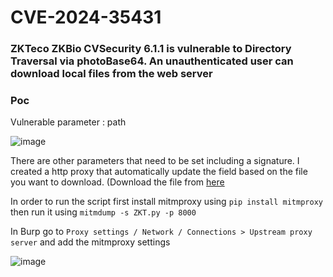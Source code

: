 # CVE-2024-35431
###  ZKTeco ZKBio CVSecurity 6.1.1 is vulnerable to Directory Traversal via photoBase64. An unauthenticated user can download local files from the web server
### Poc 

Vulnerable parameter : path

![image](https://github.com/mrojz/ZKT-Bio-CVSecurity/assets/48892158/1964c8b9-61aa-4c64-85c1-344cd59a304e)

There are other parameters that need to be set including a signature. I created a http proxy that automatically update the field based on the file you want to download. (Download the file from [here](https://github.com/mrojz/ZKT-Bio-CVSecurity/blob/main/ZKT.py)

In order to run the script first install mitmproxy using ```pip install mitmproxy``` then run it using ```mitmdump -s ZKT.py -p 8000```

In Burp go to ```Proxy settings / Network / Connections > Upstream proxy server``` and add the mitmproxy settings 

![image](https://github.com/mrojz/ZKT-Bio-CVSecurity/assets/48892158/7cb81fd3-cb25-4cdc-8951-2a9d114cbde2)
